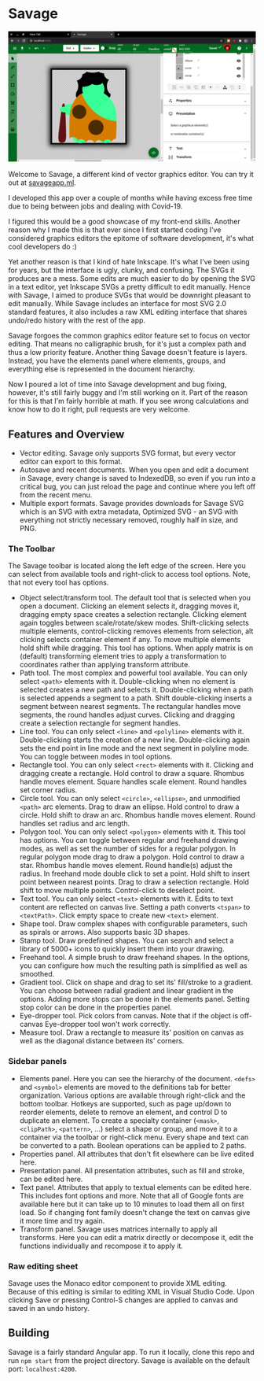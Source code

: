 # Savage

![savage](./screenshots/screenshot.png)

Welcome to Savage, a different kind of vector graphics editor.
You can try it out at [savageapp.ml](https://savageapp.ml/).

I developed this app over a couple of months while having excess free time due to being between jobs and dealing with Covid-19.

I figured this would be a good showcase of my front-end skills.
Another reason why I made this is that ever since I first started coding I've considered graphics editors the epitome of software development, it's what cool developers do :)

Yet another reason is that I kind of hate Inkscape. It's what I've been using for years, but the interface is ugly, clunky, and confusing. The SVGs it produces are a mess. Some edits are much easier to do by opening the SVG in a text editor, yet Inkscape SVGs a pretty difficult to edit manually. Hence with Savage, I aimed to produce SVGs that would be downright pleasant to edit manually. While Savage includes an interface for most SVG 2.0 standard features, it also includes a raw XML editing interface that shares undo/redo history with the rest of the app.

Savage forgoes the common graphics editor feature set to focus on vector editing. That means no calligraphic brush, for it's just a complex path and thus a low priority feature. Another thing Savage doesn't feature is layers. Instead, you have the elements panel where elements, groups, and everything else is represented in the document hierarchy.

Now I poured a lot of time into Savage development and bug fixing, however, it's still fairly buggy and I'm still working on it.
Part of the reason for this is that I'm fairly horrible at math.
If you see wrong calculations and know how to do it right, pull requests are very welcome.

## Features and Overview

- Vector editing. Savage only supports SVG format, but every vector editor can export to this format.
- Autosave and recent documents. When you open and edit a document in Savage, every change is saved to IndexedDB, so even if you run into a critical bug, you can just reload the page and continue where you left off from the recent menu.
- Multiple export formats. Savage provides downloads for Savage SVG which is an SVG with extra metadata, Optimized SVG - an SVG with everything not strictly necessary removed, roughly half in size, and PNG.

### The Toolbar

The Savage toolbar is located along the left edge of the screen. Here you can select from available tools and right-click to access tool options. Note, that not every tool has options.

- Object select/transform tool. The default tool that is selected when you open a document. Clicking an element selects it, dragging moves it, dragging empty space creates a selection rectangle. Clicking element again toggles between scale/rotate/skew modes. Shift-clicking selects multiple elements, control-clicking removes elements from selection, alt clicking selects container element if any. To move multiple elements hold shift while dragging. This tool has options. When apply matrix is on (default) transforming element tries to apply a transformation to coordinates rather than applying transform attribute.
- Path tool. The most complex and powerful tool available. You can only select `<path>` elements with it. Double-clicking when no element is selected creates a new path and selects it. Double-clicking when a path is selected appends a segment to a path. Shift double-clicking inserts a segment between nearest segments. The rectangular handles move segments, the round handles adjust curves. Clicking and dragging create a selection rectangle for segment handles.
- Line tool. You can only select `<line>` and `<polyline>` elements with it. Double-clicking starts the creation of a new line. Double-clicking again sets the end point in line mode and the next segment in polyline mode. You can toggle between modes in tool options.
- Rectangle tool. You can only select `<rect>` elements with it. Clicking and dragging create a rectangle. Hold control to draw a square. Rhombus handle moves element. Square handles scale element. Round handles set corner radius.
- Circle tool. You can only select `<circle>`, `<ellipse>`, and unmodified `<path>` arc elements. Drag to draw an ellipse. Hold control to draw a circle. Hold shift to draw an arc. Rhombus handle moves element. Round handles set radius and arc length.
- Polygon tool. You can only select `<polygon>` elements with it. This tool has options. You can toggle between regular and freehand drawing modes, as well as set the number of sides for a regular polygon. In regular polygon mode drag to draw a polygon. Hold control to draw a star. Rhombus handle moves element. Round handle(s) adjust the radius.
In freehand mode double click to set a point. Hold shift to insert point between nearest points. Drag to draw a selection rectangle. Hold shift to move multiple points. Control-click to deselect point.
- Text tool. You can only select `<text>` elements with it. Edits to text content are reflected on canvas live.
Setting a path converts `<tspan>` to `<textPath>`. Click empty space to create new `<text>` element.
- Shape tool. Draw complex shapes with configurable parameters, such as spirals or arrows. Also supports basic 3D shapes.
- Stamp tool. Draw predefined shapes. You can search and select a library of 5000+ icons to quickly insert them into your drawing.
- Freehand tool. A simple brush to draw freehand shapes. In the options, you can configure how much the resulting path is simplified as well as smoothed.
- Gradient tool. Click on shape and drag to set its' fill/stroke to a gradient. You can choose between radial gradient and linear gradient in the options. Adding more stops can be done in the elements panel. Setting stop color can be done in the properties panel.
- Eye-dropper tool. Pick colors from canvas. Note that if the object is off-canvas Eye-dropper tool won't work correctly.
- Measure tool. Draw a rectangle to measure its' position on canvas as well as the diagonal distance between its' corners.

### Sidebar panels

- Elements panel. Here you can see the hierarchy of the document. `<defs>` and `<symbol>` elements are moved to the definitions tab for better organization. Various options are available through right-click and the bottom toolbar.
Hotkeys are supported, such as page up/down to reorder elements, delete to remove an element, and control D to duplicate an element. To create a specialty container (`<mask>`, `<clipPath>`, `<pattern>`, ...) select a shape or group, and move it to a container via the toolbar or right-click menu. Every shape and text can be converted to a path. Boolean operations can be applied to 2 paths.
- Properties panel. All attributes that don't fit elsewhere can be live edited here.
- Presentation panel. All presentation attributes, such as fill and stroke, can be edited here.
- Text panel. Attributes that apply to textual elements can be edited here. This includes font options and more.
Note that all of Google fonts are available here but it can take up to 10 minutes to load them all on first load.
So if changing font family doesn't change the text on canvas give it more time and try again.
- Transform panel. Savage uses matrices internally to apply all transforms. Here you can edit a matrix directly or decompose it, edit the functions individually and recompose it to apply it.

### Raw editing sheet

Savage uses the Monaco editor component to provide XML editing. Because of this editing is similar to editing XML in Visual Studio Code. Upon clicking Save or pressing Control-S changes are applied to canvas and saved in an undo history.

## Building

Savage is a fairly standard Angular app. To run it locally, clone this repo and run `npm start` from the project directory. Savage is available on the default port: `localhost:4200`.

